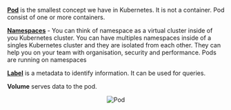 [**Pod**](https://kubernetes.io/docs/concepts/workloads/pods/pod/) is the smallest concept we have in Kubernetes. It is not a container. Pod consist of one or more containers.

[**Namespaces**](https://kubernetes.io/docs/concepts/overview/working-with-objects/namespaces/) - You can think of namespace as a virtual cluster inside of you Kubernetes cluster. You can have multiples namespaces inside of a singles Kubernetes cluster and they are isolated from each other. They can help you on your team with organisation, security and performance. Pods are running on namespaces

[**Label**](https://kubernetes.io/docs/concepts/overview/working-with-objects/labels/) is a metadata to identify information. It can be used for queries.

**Volume** serves data to the pod.

<p style="text-align:center;"><img src="/andresguisado/courses/kubernetes-basic-concepts/pods/assets/pod.png" alt="Pod"></p>






